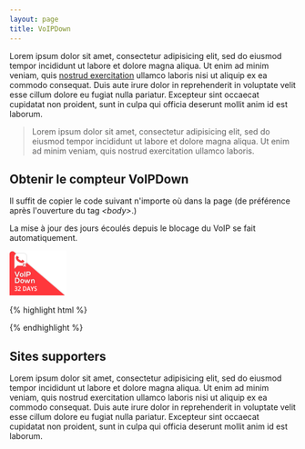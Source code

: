 ```yaml
---
layout: page
title: VoIPDown
---
```

Lorem ipsum dolor sit amet, consectetur adipisicing elit, sed do eiusmod tempor incididunt ut labore et dolore magna aliqua. Ut enim ad minim veniam, quis [nostrud exercitation](http://alexcarpenter.me) ullamco laboris nisi ut aliquip ex ea commodo consequat. Duis aute irure dolor in reprehenderit in voluptate velit esse cillum dolore eu fugiat nulla pariatur. Excepteur sint occaecat cupidatat non proident, sunt in culpa qui officia deserunt mollit anim id est laborum.

> Lorem ipsum dolor sit amet, consectetur adipisicing elit, sed do eiusmod tempor incididunt ut labore et dolore magna aliqua. Ut enim ad minim veniam, quis nostrud exercitation ullamco laboris.

## Obtenir le compteur VoIPDown

Il suffit de copier le code suivant n'importe où dans la page (de préférence après l'ouverture du tag *&lt;body&gt;*.)

La mise à jour des jours écoulés depuis le blocage du VoIP se fait automatiquement.

<img src="/assets/images/ribbon-example.png" alt="Compteur VoIPDown" width="100" height="79">

{% highlight html %}
  <script>
  (function(d, s) {
    var h = d.getElementsByTagName('head')[0];
    var js = d.createElement(s);
    js.type = 'text/javascript';
    js.src = 'http://voipdown.com/assets/js/voipdown.min.js';
    h.appendChild(js);
  }(document, 'script'));
  </script>
{% endhighlight %}

## Sites supporters

Lorem ipsum dolor sit amet, consectetur adipisicing elit, sed do eiusmod tempor incididunt ut labore et dolore magna aliqua. Ut enim ad minim veniam, quis nostrud exercitation ullamco laboris nisi ut aliquip ex ea commodo consequat. Duis aute irure dolor in reprehenderit in voluptate velit esse cillum dolore eu fugiat nulla pariatur. Excepteur sint occaecat cupidatat non proident, sunt in culpa qui officia deserunt mollit anim id est laborum.
